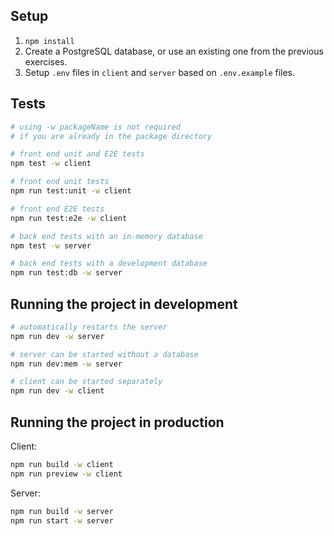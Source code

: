 ## Setup

1. `npm install`
2. Create a PostgreSQL database, or use an existing one from the previous exercises.
3. Setup `.env` files in `client` and `server` based on `.env.example` files.

## Tests

```bash
# using -w packageName is not required
# if you are already in the package directory

# front end unit and E2E tests
npm test -w client

# front end unit tests
npm run test:unit -w client

# front end E2E tests
npm run test:e2e -w client

# back end tests with an in-memory database
npm test -w server

# back end tests with a development database
npm run test:db -w server
```

## Running the project in development

```bash
# automatically restarts the server
npm run dev -w server

# server can be started without a database
npm run dev:mem -w server

# client can be started separately
npm run dev -w client
```

## Running the project in production

Client:

```bash
npm run build -w client
npm run preview -w client
```

Server:

```bash
npm run build -w server
npm run start -w server
```
